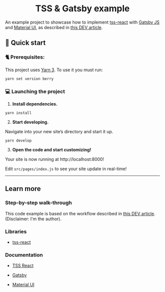 <h1 align="center">
  TSS & Gatsby example
</h1>

An example project to showcase how to implement [tss-react](https://github.com/garronej/tss-react) with [Gatsby JS](https://www.gatsbyjs.com) and [Material UI](https://mui.com), as described in [this DEV article](https://dev.to/deckstar/gatsby-js-how-to-solve-fouc-when-using-tss-react-and-material-ui-v5-465f).

## 🚀 Quick start

### 🐈 Prerequisites:

This project uses [Yarn 3](https://yarnpkg.com/getting-started/install). To use it you must run:

```shell
yarn set version berry
```

### 💻 Launching the project

1.  **Install dependencies.**

```shell
yarn install
```

2.  **Start developing.**

Navigate into your new site’s directory and start it up.

```shell
yarn develop
```

3.  **Open the code and start customizing!**

Your site is now running at http://localhost:8000!

Edit `src/pages/index.js` to see your site update in real-time!

---

## Learn more

### Step-by-step walk-through

This code example is based on the workflow described in [this DEV article](https://dev.to/deckstar/gatsby-js-how-to-solve-fouc-when-using-tss-react-and-material-ui-v5-465f). (Disclaimer: I'm the author).

### Libraries

- [tss-react](https://github.com/garronej/tss-react)

### Documentation

- [TSS React](https://docs.tss-react.dev)

- [Gatsby](https://www.gatsbyjs.com/docs/?utm_source=starter&utm_medium=readme&utm_campaign=minimal-starter)

- [Material UI](https://mui.com/getting-started/installation/)
